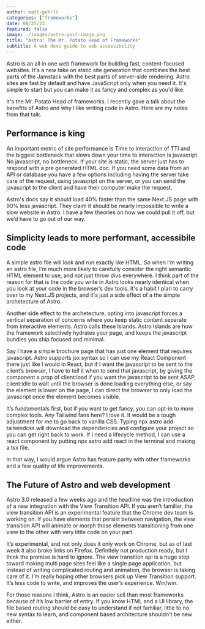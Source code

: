 ```yaml
---
author: matt-gehrls
categories: ["frameworks"]
date: 08/25/23
featured: false
image: ./images/astro-post-image.png
title: "Astro: The Mr. Potato Head of Frameworks"
subtitle: A web devs guide to web accessibility
---
```


Astro is an all in one web framework for building fast, content-focused websites. It's a new take on static site generation that combines the best parts of the Jamstack with the best parts of server-side rendering. Astro sites are fast by default and have JavaScript only when you need it. It's simple to start but you can make it as fancy and complex as you'd like.

It's the Mr. Potato Head of frameworks. I recently gave a talk about the benefits of Astro and why I like writing code in Astro. Here are my notes from that talk.

## Performance is king

An important metric of site performance is Time to Interaction of TTI and the biggest bottleneck that slows down your time to interaction is javascript. No javascript, no bottleneck. If your site is static, the server just has to respond with a pre generated HTML doc. If you need some data from an API or database you have a few options including having the server take care of the request, using javascript on the server, or you can send the javascript to the client and have their computer make the request.

Astro's docs say it should load 40% faster than the same Next.JS page with 90% less javascript. They claim it should be nearly impossible to write a slow website in Astro. I have a few theories on how we could pull it off, but we’d have to go out of our way.

## Simplicity leads to more performant, accessibile code

A simple astro file will look and run exactly like HTML. So when I’m writing an astro file, I’m much more likely to carefully consider the right semantic HTML element to use, and not just throw divs everywhere. I think part of the reason for that is the code you write in Astro looks nearly identical when you look at your code in the browser’s dev tools. It's a habit I plan to carry over to my Next.JS projects, and it's just a side effect of a the simple archetecture of Astro.

Another side effect to the archetecture, opting into javascript forces a vertical separation of concerns where you keep static content separate from interactive elements. Astro calls these Islands. Astro Islands are how the framework selectively hydrates your page, and keeps the javascript bundles you ship focused and minimal.

Say I have a simple brochure page that has just one element that requires javascript. Astro supports jsx syntax so I can use my React Component there just like I would in React, but if I want the javascript to be sent to the client’s browser, I have to tell it when to send that javascript, by giving the component a prop of client:load if you want the javascript to be sent ASAP, client:idle to wait until the browser is done loading everything else, or say the element is lower on the page, I can direct the browser to only load the javascript once the element becomes visible.

It’s fundamentals first, but if you want to get fancy, you can opt-in to more complex tools. Any Tailwind fans here? I love it. It would be a tough adjustment for me to go back to vanilla CSS. Typing npx astro add tailwindcss will download the dependencies and configure your project so you can get right back to work. If I need a lifecycle method, I can use a react component by putting npx astro add react in the terminal and making a tsx file.

In that way, I would argue Astro has feature parity with other frameworks and a few quality of life improvements.

## The Future of Astro and web development

Astro 3.0 released a few weeks ago and the headline was the introduction of a new integration with the View Transition API. If you aren’t familiar, the view transition API is an experimental feature that the Chrome dev team is working on. If you have elements that persist between navigation, the view transition API will animate or morph those elements transitioning from one view to the other with very little code on your part.

It’s experimental, and not only does it only work on Chrome, but as of last week it also broke links on Firefox. Definitely not production ready, but I think the promise is hard to ignore. The view transition api is a huge step toward making multi page sites feel like a single page application, but instead of writing complicated routing and animation, the browser is taking care of it. I’m really hoping other browsers pick up View Transition support. It’s less code to write, and improves the user’s experience. Win/win.

For those reasons I think, Astro is an easier sell than most frameworks because of it’s low barrier of entry. If you know HTML and a UI library, the file based routing should be easy to understand if not familiar, little to no new syntax to learn, and component based architecture shouldn’t be new either.
